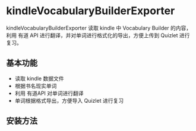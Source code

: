 # kindleVocabularyBuilderExporter
kindleVocabularyBuilderExporter 读取 kindle 中 Vocabulary Builder 的内容，利用 有道 API 进行翻译，并对单词进行格式化的导出，方便上传到 Quizlet 进行复习。

## 基本功能

- 读取 kindle 数据文件
- 根据书名现实单词
- 利用 有道API 对单词进行翻译
- 单词根据格式导出，方便导入 Quizlet 进行复习

## 安装方法
